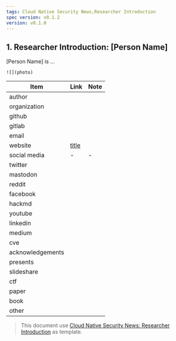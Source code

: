 ```yaml
---
tags: Cloud Native Security News,Researcher Introduction
spec version: v0.1.2
version: v0.1.0
---
```


## 1. Researcher Introduction: [Person Name]

[Person Name] is ...

`![](photo)`


| Item             | Link      | Note |
|------------------|-----------|------|
| author           |
| organization     |
| github           |
| gitlab           |
| email            |
| website          | [title]() |
| social media     | -         | -    |
| twitter          |
| mastodon         |
| reddit           |
| facebook         |
| hackmd           |
| youtube          |
| linkedin         |
| medium           |
| cve              |
| acknowledgements |
| presents         |
| slideshare       |
| ctf              |
| paper            |
| book             |
| other            |

> This document use [Cloud Native Security News: Researcher Introduction](https://github.com/ssst0n3/security-research-specification/blob/main/%E4%BA%91%E5%8E%9F%E7%94%9F%E5%AE%89%E5%85%A8%E8%B5%84%E8%AE%AF/researcher-introduction.md) as template.